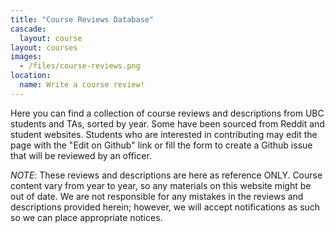 ```yaml
---
title: "Course Reviews Database"
cascade:
  layout: course
layout: courses
images:
  - /files/course-reviews.png
location:
  name: Write a course review!
---
```


Here you can find a collection of course reviews and descriptions from UBC students and TAs, sorted by year. Some have been sourced from Reddit and student websites. Students who are interested in contributing may edit the page with the "Edit on Github" link or fill the form to create a Github issue that will be reviewed by an officer.

_NOTE_: These reviews and descriptions are here as reference ONLY. Course content vary from year to year, so any materials on this website might be out of date. We are not responsible for any mistakes in the reviews and descriptions provided herein; however, we will accept notifications as such so we can place appropriate notices.
